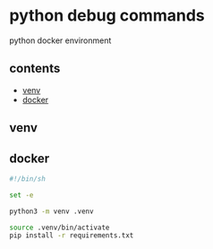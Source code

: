 <!-- omit in toc -->
# python debug commands

python docker environment

<!-- omit in toc -->
## contents

- [venv](#venv)
- [docker](#docker)

## venv

## docker

```sh
#!/bin/sh

set -e

python3 -m venv .venv

source .venv/bin/activate
pip install -r requirements.txt
```
